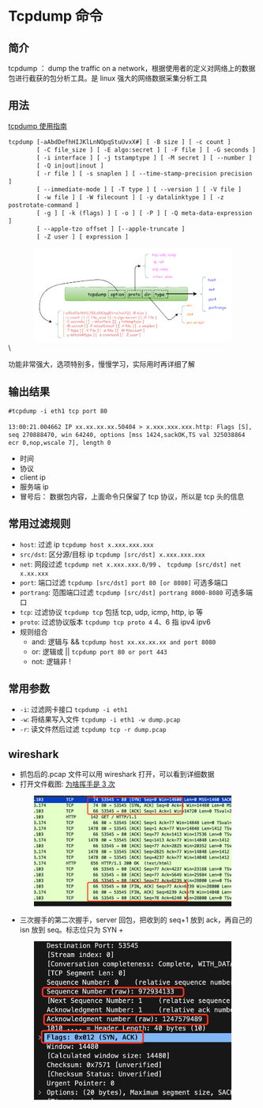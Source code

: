 # Tcpdump 命令

## 简介

tcpdump ： dump the traffic on a network，根据使用者的定义对网络上的数据包进行截获的包分析工具。是 linux 强大的网络数据采集分析工具

## 用法

[tcpdump 使用指南](https://www.cnblogs.com/wongbingming/p/13212306.html)

```
tcpdump [-aAbdDefhHIJKlLnNOpqStuUvxX#] [ -B size ] [ -c count ]
        [ -C file_size ] [ -E algo:secret ] [ -F file ] [ -G seconds ]
        [ -i interface ] [ -j tstamptype ] [ -M secret ] [ --number ]
        [ -Q in|out|inout ]
        [ -r file ] [ -s snaplen ] [ --time-stamp-precision precision ]
        [ --immediate-mode ] [ -T type ] [ --version ] [ -V file ]
        [ -w file ] [ -W filecount ] [ -y datalinktype ] [ -z postrotate-command ]
        [ -g ] [ -k (flags) ] [ -o ] [ -P ] [ -Q meta-data-expression ]
        [ --apple-tzo offset ] [--apple-truncate ]
        [ -Z user ] [ expression ]
```

<div align="center"><img src='./images/tcpdump.png' width=400 alt=''> </img></div>\

功能非常强大，选项特别多，慢慢学习，实际用时再详细了解

## 输出结果

```
#tcpdump -i eth1 tcp port 80

13:00:21.004662 IP xx.xx.xx.xx.50404 > x.xxx.xxx.xxx.http: Flags [S], seq 270888470, win 64240, options [mss 1424,sackOK,TS val 325038864 ecr 0,nop,wscale 7], length 0
```

- 时间
- 协议
- client ip
- 服务端 ip
- 冒号后： 数据包内容，上面命令只保留了 tcp 协议，所以是 tcp 头的信息

## 常用过滤规则

- `host`: 过滤 ip `tcpdump host x.xxx.xxx.xxx`
- `src/dst`: 区分源/目标 ip `tcpdump [src/dst] x.xxx.xxx.xxx`
- `net`: 网段过滤 `tcpdump net x.xxx.xxx.0/99` 、 `tcpdump [src/dst] net  x.xx.xxx`
- `port`: 端口过滤 `tcpdump [src/dst] port 80 [or 8080]` 可选多端口
- `portrang`: 范围端口过滤 `tcpdump [src/dst] portrang 8000-8080` 可选多端口
- `tcp`: 过滤协议 `tcpdump tcp` 包括 tcp, udp, icmp, http, ip 等
- `proto`: 过滤协议版本 `tcpdump tcp proto 4` 4、6 指 ipv4 ipv6
- 规则组合
  - and: 逻辑与 && `tcpdump host xx.xx.xx.xx and port 8080`
  - or: 逻辑或 || `tcpdump port 80 or port 443`
  - not: 逻辑非 !

## 常用参数

- `-i`: 过滤网卡接口 `tcpdump -i eth1`
- `-w`: 将结果写入文件 `tcpdump -i eth1 -w dump.pcap`
- `-r`: 读文件然后过滤 `tcpdump tcp -r dump.pcap`

## wireshark

- 抓包后的.pcap 文件可以用 wireshark 打开，可以看到详细数据
- 打开文件截图: [为啥挥手是 3 次](https://xiaolincoding.com/network/3_tcp/tcp_three_fin.html#_4-22-tcp-%E5%9B%9B%E6%AC%A1%E6%8C%A5%E6%89%8B-%E5%8F%AF%E4%BB%A5%E5%8F%98%E6%88%90%E4%B8%89%E6%AC%A1%E5%90%97)

<div align="center"><img src='./images/wireshark.png' width=400 alt=''> </img></div>

- 三次握手的第二次握手，server 回包，把收到的 seq+1 放到 ack，再自己的 isn 放到 seq。标志位只为 SYN +

<div align="center"><img src='./images/syn-ack.png' width=400 alt=''> </img></div>
